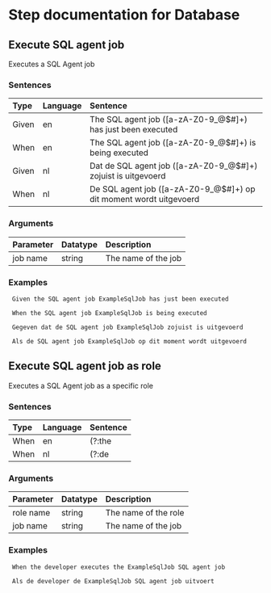 # Step documentation for Database

## Execute SQL agent job
Executes a SQL Agent job

### Sentences
| Type          | Language         | Sentence      |
|:---           |:---              |:---           |
| Given | en | The SQL agent job ([a-zA-Z0-9_@$#]+) has just been executed |
| When | en | The SQL agent job ([a-zA-Z0-9_@$#]+) is being executed |
| Given | nl | Dat de SQL agent job ([a-zA-Z0-9_@$#]+) zojuist is uitgevoerd |
| When | nl | De SQL agent job ([a-zA-Z0-9_@$#]+) op dit moment wordt uitgevoerd |

### Arguments
| Parameter    | Datatype          | Description          |
|:---          |:---               |:---                  |
|job name | string | The name of the job |

### Examples


```gherkin
 Given the SQL agent job ExampleSqlJob has just been executed
```


```gherkin
 When the SQL agent job ExampleSqlJob is being executed
```


```gherkin
 Gegeven dat de SQL agent job ExampleSqlJob zojuist is uitgevoerd
```


```gherkin
 Als de SQL agent job ExampleSqlJob op dit moment wordt uitgevoerd
```
## Execute SQL agent job as role
Executes a SQL Agent job as a specific role

### Sentences
| Type          | Language         | Sentence      |
|:---           |:---              |:---           |
| When | en | (?:the|a|an) ([a-zA-Z]+) executes the ([a-zA-Z0-9_@$#]+) SQL agent job |
| When | nl | (?:de|het|een) ([a-zA-Z]+) de ([a-zA-Z0-9_@$#]+) SQL agent job uitvoert |

### Arguments
| Parameter    | Datatype          | Description          |
|:---          |:---               |:---                  |
|role name | string | The name of the role |
|job name | string | The name of the job |

### Examples


```gherkin
 When the developer executes the ExampleSqlJob SQL agent job
```


```gherkin
 Als de developer de ExampleSqlJob SQL agent job uitvoert
```
